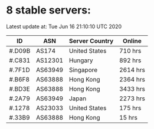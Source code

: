 # 8 stable servers:

Latest update at: Tue Jun 16 21:10:10 UTC 2020

| ID | ASN | Server Country | Online |
| -- | --- | -------------- | ------ |
| #.D09B | AS174 | United States | 710 hrs |
| #.C831 | AS12301 | Hungary | 892 hrs |
| #.7F1D | AS63949 | Singapore | 2614 hrs |
| #.B6F8 | AS63888 | Hong Kong | 2364 hrs |
| #.BD3E | AS63888 | Hong Kong | 3433 hrs |
| #.2A79 | AS63949 | Japan | 2273 hrs |
| #.1278 | AS23033 | United States | 175 hrs |
| #.33B9 | AS63888 | Hong Kong | 15 hrs |

